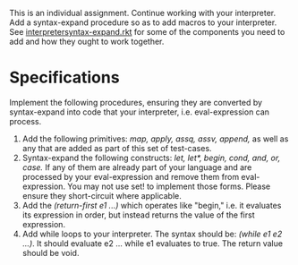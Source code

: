 This is an individual assignment. Continue working with your interpreter. Add a syntax-expand procedure 
so as to add macros to your interpreter. See <a href="https://www.rose-hulman.edu/class/cs/csse304/schedule/day22/interpretersyntax-expand.rkt">interpretersyntax-expand.rkt</a> for some of the components you
need to add and how they ought to work together.

# Specifications

Implement the following procedures, ensuring they are converted by syntax-expand into
code that your interpreter, i.e. eval-expression can process.

1. Add the following primitives: *map, apply, assq, assv, append,* as well as any that are added as part of this set of test-cases. 
2. Syntax-expand the following constructs: *let, let\*, begin, cond, and, or, case.* If any of them are already part of your language and are processed by your eval-expression and remove them from eval-expression. You may not use set! to implement those forms. Please ensure they short-circuit where applicable. 
3. Add the *(return-first e1 ...)* which operates like "begin," i.e. it evaluates its expression in order, but instead returns the value of the first expression.
4. Add while loops to your interpreter. The syntax should be: *(while e1 e2 ...)*. It should evaluate e2 ... while e1 evaluates to true. The return value should be void.
